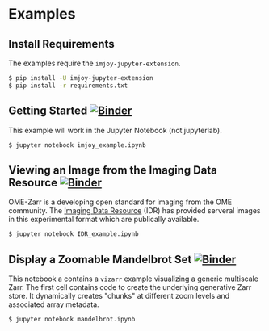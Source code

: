 # Examples

## Install Requirements

The examples require the `imjoy-jupyter-extension`.

```bash
$ pip install -U imjoy-jupyter-extension
$ pip install -r requirements.txt
```

## Getting Started [![Binder](https://mybinder.org/badge_logo.svg)](https://mybinder.org/v2/gh/hms-dbmi/vizarr/master?filepath=example%2Fgetting_started.ipynb)

This example will work in the Jupyter Notebook (not jupyterlab).

```bash
$ jupyter notebook imjoy_example.ipynb
```

## Viewing an Image from the Imaging Data Resource [![Binder](https://mybinder.org/badge_logo.svg)](https://mybinder.org/v2/gh/hms-dbmi/vizarr/master?filepath=example%2FIDR_example.ipynb)

OME-Zarr is a developing open standard for imaging from the OME community. The [Imaging Data Resource](https://idr.openmicroscopy.org) (IDR) has provided serveral images in this experimental format which are publically available.

```bash
$ jupyter notebook IDR_example.ipynb
```

## Display a Zoomable Mandelbrot Set [![Binder](https://mybinder.org/badge_logo.svg)](https://mybinder.org/v2/gh/hms-dbmi/vizarr/master?filepath=example%2Fmandelbrot.ipynb)

This notebook a contains a `vizarr` example visualizing a generic multiscale Zarr. The first cell contains code to create the underlying generative Zarr store. It dynamically creates "chunks" at different zoom levels and associated array metadata.

```bash
$ jupyter notebook mandelbrot.ipynb
```


